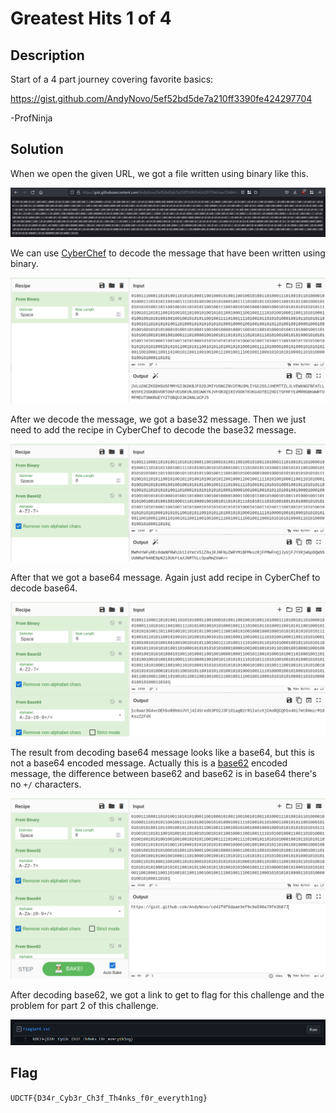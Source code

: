 # Greatest Hits 1 of 4

## Description
Start of a 4 part journey covering favorite basics:

https://gist.github.com/AndyNovo/5ef52bd5de7a210ff3390fe424297704

-ProfNinja

## Solution
When we open the given URL, we got a file written using binary like this.

![File for this challenge](./1.png)

We can use [CyberChef](https://gchq.github.io/CyberChef/) to decode the message that have been written using binary. 

![Decode the binary](./2.png)

After we decode the message, we got a base32 message. 
Then we just need to add the recipe in CyberChef to decode the base32 message.

![Decode base32 message](./3.png)

After that we got a base64 message.
Again just add recipe in CyberChef to decode base64.

![Decode base64 message](./4.png)

The result from decoding base64 message looks like a base64, but this is not a base64 encoded message.
Actually this is a [base62](https://en.wikipedia.org/wiki/Base62) encoded message, the difference between base62 and base62 is in base64 there's no `+/` characters.

![Decode base62 message](./5.png)

After decoding base62, we got a link to get to flag for this challenge and the problem for part 2 of this challenge.

![Flag](./flag.png)

## Flag
`UDCTF{D34r_Cyb3r_Ch3f_Th4nks_f0r_everyth1ng}`

